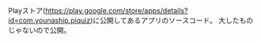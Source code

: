Playストア(https://play.google.com/store/apps/details?id=com.younaship.piquiz)に公開してあるアプリのソースコード。
大したものじゃないので公開。
